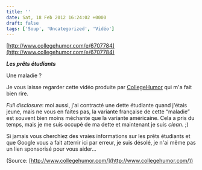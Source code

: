 ```yaml
---
title: ''
date: Sat, 18 Feb 2012 16:24:02 +0000
draft: false
tags: ['Soup', 'Uncategorized', 'Vidéo']
---
```


[http://www.collegehumor.com/e/6707784](http://www.collegehumor.com/e/6707784)

_**Les prêts étudiants**_

Une maladie ?

Je vous laisse regarder cette vidéo produite par [CollegeHumor](http://www.collegehumor.com/videos) qui m'a fait bien rire.

_Full disclosure_: moi aussi, j'ai contracté une dette étudiante quand j'étais jeune, mais ne vous en faites pas, la variante française de cette “maladie” est souvent bien moins méchante que la variante américaine. Cela a pris du temps, mais je me suis occupé de ma dette et maintenant je suis _clean_. ;)

Si jamais vous cherchiez des vraies informations sur les prêts étudiants et que Google vous a fait atterrir ici par erreur, je suis désolé, je n'ai même pas un lien sponsorisé pour vous aider…

(Source: [http://www.collegehumor.com/](http://www.collegehumor.com/))
